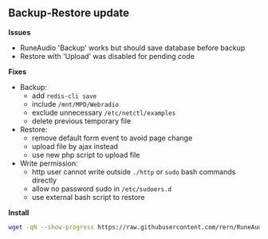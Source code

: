 Backup-Restore update
---

**Issues**  
- RuneAudio 'Backup' works but should save database before backup
- Restore with 'Upload' was disabled for pending code

**Fixes**  
- Backup:
    - add `redis-cli save`
    - include `/mnt/MPD/Webradio`
    - exclude unnecessary `/etc/netctl/examples`
    - delete previous temporary file
- Restore:
    - remove default form event to avoid page change
    - upload file by ajax instead
    - use new php script to upload file
- Write permission:
    - http user cannot write outside `./http` or `sudo` bash commands directly
    - allow no password sudo in `/etc/sudoers.d`
    - use external bash script to restore
    
**Install**
```sh
wget -qN --show-progress https://raw.githubusercontent.com/rern/RuneAudio/master/backup-restore/install.sh; chmod +x install.sh; ./install.sh
```
